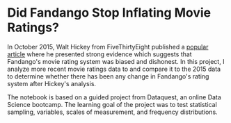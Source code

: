 # Did Fandango Stop Inflating Movie Ratings?

In October 2015, Walt Hickey from FiveThirtyEight published a [popular article](https://fivethirtyeight.com/features/fandango-movies-ratings/) where he presented strong evidence which suggests that Fandango's movie rating system was biased and dishonest. In this project, I analyze more recent movie ratings data to and compare it to the 2015 data to determine whether there has been any change in Fandango's rating system after Hickey's analysis. 

The notebook is based on a guided project from Dataquest, an online Data Science bootcamp. The learning goal of the project was to test statistical sampling, variables, scales of measurement, and frequency distributions.
